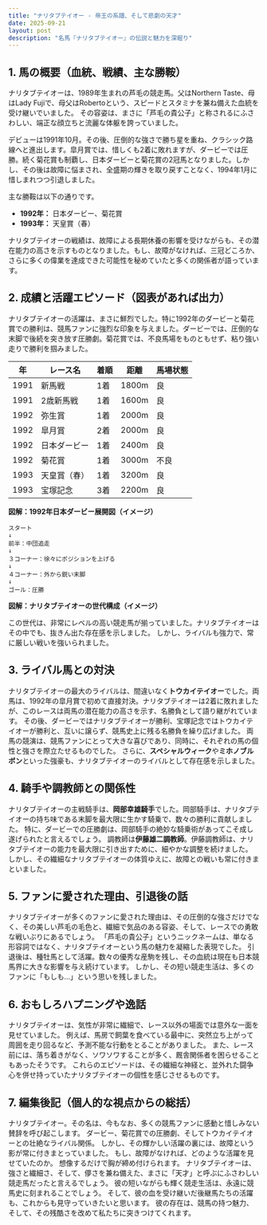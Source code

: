 ```yaml
---
title: "ナリタブテイオー - 帝王の系譜、そして悲劇の天才"
date: 2025-09-21
layout: post
description: "名馬『ナリタブテイオー』の伝説と魅力を深堀り"
---
```


## 1. 馬の概要（血統、戦績、主な勝鞍）

ナリタブテイオーは、1989年生まれの芦毛の競走馬。父はNorthern Taste、母はLady Fujiで、母父はRobertoという、スピードとスタミナを兼ね備えた血統を受け継いでいました。  その容姿は、まさに「芦毛の貴公子」と称されるにふさわしい、端正な顔立ちと流麗な体躯を誇っていました。

デビューは1991年10月。その後、圧倒的な強さで勝ち星を重ね、クラシック路線へと進出します。皐月賞では、惜しくも2着に敗れますが、ダービーでは圧勝。続く菊花賞も制覇し、日本ダービーと菊花賞の2冠馬となりました。しかし、その後は故障に悩まされ、全盛期の輝きを取り戻すことなく、1994年1月に惜しまれつつ引退しました。

主な勝鞍は以下の通りです。

* **1992年：** 日本ダービー、菊花賞
* **1993年：** 天皇賞（春）


ナリタブテイオーの戦績は、故障による長期休養の影響を受けながらも、その潜在能力の高さを示すものとなりました。もし、故障がなければ、三冠どころか、さらに多くの偉業を達成できた可能性を秘めていたと多くの関係者が語っています。


## 2. 成績と活躍エピソード（図表があれば出力）

ナリタブテイオーの活躍は、まさに鮮烈でした。特に1992年のダービーと菊花賞での勝利は、競馬ファンに強烈な印象を与えました。ダービーでは、圧倒的な末脚で後続を突き放す圧勝劇。菊花賞では、不良馬場をものともせず、粘り強い走りで勝利を掴みました。

| 年 | レース名 | 着順 | 距離 | 馬場状態 |
|---|---|---|---|---|
| 1991 | 新馬戦 | 1着 | 1800m | 良 |
| 1991 | 2歳新馬戦 | 1着 | 1600m | 良 |
| 1992 | 弥生賞 | 1着 | 2000m | 良 |
| 1992 | 皐月賞 | 2着 | 2000m | 良 |
| 1992 | 日本ダービー | 1着 | 2400m | 良 |
| 1992 | 菊花賞 | 1着 | 3000m | 不良 |
| 1993 | 天皇賞（春） | 1着 | 3200m | 良 |
| 1993 | 宝塚記念 | 3着 | 2200m | 良 |


**図解：1992年日本ダービー展開図（イメージ）**

```
スタート
↓
前半：中団追走
↓
３コーナー：徐々にポジションを上げる
↓
４コーナー：外から鋭い末脚
↓
ゴール：圧勝
```

**図解：ナリタブテイオーの世代構成（イメージ）**

この世代は、非常にレベルの高い競走馬が揃っていました。ナリタブテイオーはその中でも、抜きん出た存在感を示しました。  しかし、ライバルも強力で、常に厳しい戦いを強いられました。


## 3. ライバル馬との対決

ナリタブテイオーの最大のライバルは、間違いなく**トウカイテイオー**でした。両馬は、1992年の皐月賞で初めて直接対決。ナリタブテイオーは2着に敗れましたが、このレースは両馬の潜在能力の高さを示す、名勝負として語り継がれています。  その後、ダービーではナリタブテイオーが勝利、宝塚記念ではトウカイテイオーが勝利と、互いに譲らず、競馬史上に残る名勝負を繰り広げました。  両馬の競演は、競馬ファンにとって大きな喜びであり、同時に、それぞれの馬の個性と強さを際立たせるものでした。  さらに、**スペシャルウィーク**や**ミホノブルボン**といった強豪も、ナリタブテイオーのライバルとして存在感を示しました。


## 4. 騎手や調教師との関係性

ナリタブテイオーの主戦騎手は、**岡部幸雄騎手**でした。岡部騎手は、ナリタブテイオーの持ち味である末脚を最大限に生かす騎乗で、数々の勝利に貢献しました。  特に、ダービーでの圧勝劇は、岡部騎手の絶妙な騎乗術があってこそ成し遂げられたと言えるでしょう。  調教師は**伊藤雄二調教師**。伊藤調教師は、ナリタブテイオーの能力を最大限に引き出すために、細やかな調整を続けました。  しかし、その繊細なナリタブテイオーの体質ゆえに、故障との戦いも常に付きまといました。


## 5. ファンに愛された理由、引退後の話

ナリタブテイオーが多くのファンに愛された理由は、その圧倒的な強さだけでなく、その美しい芦毛の毛色と、繊細で気品のある容姿、そして、レースでの勇敢な戦いぶりにあるでしょう。  「芦毛の貴公子」というニックネームは、単なる形容詞ではなく、ナリタブテイオーという馬の魅力を凝縮した表現でした。  引退後は、種牡馬として活躍。数々の優秀な産駒を残し、その血統は現在も日本競馬界に大きな影響を与え続けています。  しかし、その短い競走生活は、多くのファンに「もしも…」という思いを残しました。


## 6. おもしろハプニングや逸話

ナリタブテイオーは、気性が非常に繊細で、レース以外の場面では意外な一面を見せていました。  例えば、馬房で飼葉を食べている最中に、突然立ち上がって周囲を走り回るなど、予測不能な行動をとることがありました。  また、レース前には、落ち着きがなく、ソワソワすることが多く、厩舎関係者を困らせることもあったそうです。  これらのエピソードは、その繊細な神経と、並外れた闘争心を併せ持っていたナリタブテイオーの個性を感じさせるものです。


## 7. 編集後記（個人的な視点からの総括）

ナリタブテイオー。その名は、今もなお、多くの競馬ファンに感動と惜しみない賛辞を呼び起こします。  ダービー、菊花賞での圧勝劇、そしてトウカイテイオーとの壮絶なライバル関係。  しかし、その輝かしい活躍の裏には、故障という影が常に付きまとっていました。  もし、故障がなければ、どのような活躍を見せていたのか。  想像するだけで胸が締め付けられます。  ナリタブテイオーは、強さと繊細さ、そして、儚さを兼ね備えた、まさに「天才」と呼ぶにふさわしい競走馬だったと言えるでしょう。  彼の短いながらも輝く競走生活は、永遠に競馬史に刻まれることでしょう。  そして、彼の血を受け継いだ後継馬たちの活躍も、これからも見守っていきたいと思います。  彼の存在は、競馬の持つ魅力、そして、その残酷さを改めて私たちに突きつけてくれます。
